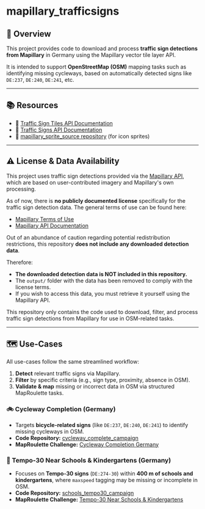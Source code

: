 # mapillary_trafficsigns

## 📖 Overview

This project provides code to download and process **traffic sign detections from Mapillary** in Germany using the Mapillary vector tile layer API.

It is intended to support **OpenStreetMap (OSM)** mapping tasks such as identifying missing cycleways, based on automatically detected signs like `DE:237`, `DE:240`, `DE:241`, etc.

---

## 📚 Resources

- 📄 [Traffic Sign Tiles API Documentation](https://www.mapillary.com/developer/api-documentation?locale=de_DE#traffic-sign-tiles)  
- 📄 [Traffic Signs API Documentation](https://www.mapillary.com/developer/api-documentation/traffic-signs?locale=de_DE)  
- 📄 [mapillary_sprite_source repository](https://github.com/mapillary/mapillary_sprite_source) (for icon sprites)

---

## ⚠️ License & Data Availability

This project uses traffic sign detections provided via the [Mapillary API](https://www.mapillary.com/developer/api-documentation/traffic-signs?locale=de_DE), which are based on user-contributed imagery and Mapillary's own processing.

As of now, there is **no publicly documented license** specifically for the traffic sign detection data. The general terms of use can be found here:

- [Mapillary Terms of Use](https://www.mapillary.com/legal/terms)
- [Mapillary API Documentation](https://www.mapillary.com/developer/api-documentation)

Out of an abundance of caution regarding potential redistribution restrictions, this repository **does not include any downloaded detection data**.

Therefore:

- **The downloaded detection data is NOT included in this repository.**
- The `output/` folder with the data has been removed to comply with the license terms.
- If you wish to access this data, you must retrieve it yourself using the Mapillary API.

This repository only contains the code used to download, filter, and process traffic sign detections from Mapillary for use in OSM-related tasks.

---

## 🗺️ Use-Cases

All use-cases follow the same streamlined workflow:

1. **Detect** relevant traffic signs via Mapillary.  
2. **Filter** by specific criteria (e.g., sign type, proximity, absence in OSM).  
3. **Validate & map** missing or incorrect data in OSM via structured MapRoulette tasks.  

### 🚲 Cycleway Completion (Germany)  

- Targets **bicycle-related signs** (like `DE:237`, `DE:240`, `DE:241`) to identify missing cycleways in OSM.  
- **Code Repository:** [cycleway_complete_campaign](https://github.com/vizsim/mapillary_trafficsigns/tree/main/use_cases/cycleway_complete_campaign)  
- **MapRoulette Challenge:** [Cycleway Completion Germany](https://maproulette.org/browse/challenges/52916)  

### 🚸 Tempo-30 Near Schools & Kindergartens (Germany)  

- Focuses on **Tempo-30 signs** (`DE:274-30`) within **400 m of schools and kindergartens**, where `maxspeed` tagging may be missing or incomplete in OSM.  
- **Code Repository:** [schools_tempo30_campaign](https://github.com/vizsim/mapillary_trafficsigns/tree/main/use_cases/schools_tempo30_campaign)  
- **MapRoulette Challenge:** [Tempo-30 Near Schools & Kindergartens](https://maproulette.org/browse/challenges/52985)  
